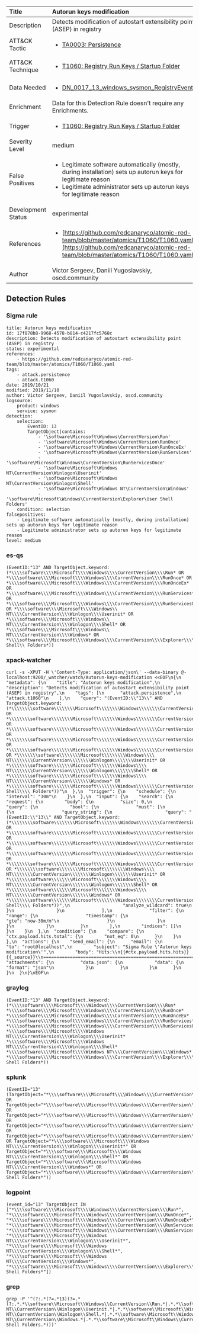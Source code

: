 | Title                | Autorun keys modification                                                                                                                                                 |
|:---------------------|:------------------------------------------------------------------------------------------------------------------------------------------------------------|
| Description          | Detects modification of autostart extensibility point (ASEP) in registry                                                                                                                                           |
| ATT&amp;CK Tactic    |  <ul><li>[TA0003: Persistence](https://attack.mitre.org/tactics/TA0003)</li></ul>  |
| ATT&amp;CK Technique | <ul><li>[T1060: Registry Run Keys / Startup Folder](https://attack.mitre.org/techniques/T1060)</li></ul>  |
| Data Needed          | <ul><li>[DN_0017_13_windows_sysmon_RegistryEvent](../Data_Needed/DN_0017_13_windows_sysmon_RegistryEvent.md)</li></ul>  |
| Enrichment           |  Data for this Detection Rule doesn't require any Enrichments.  |
| Trigger              | <ul><li>[T1060: Registry Run Keys / Startup Folder](../Triggers/T1060.md)</li></ul>  |
| Severity Level       | medium |
| False Positives      | <ul><li>Legitimate software automatically (mostly, during installation) sets up autorun keys for legitimate reason</li><li>Legitimate administrator sets up autorun keys for legitimate reason</li></ul>  |
| Development Status   | experimental |
| References           | <ul><li>[https://github.com/redcanaryco/atomic-red-team/blob/master/atomics/T1060/T1060.yaml](https://github.com/redcanaryco/atomic-red-team/blob/master/atomics/T1060/T1060.yaml)</li></ul>  |
| Author               | Victor Sergeev, Daniil Yugoslavskiy, oscd.community |


## Detection Rules

### Sigma rule

```
title: Autorun keys modification
id: 17f878b8-9968-4578-b814-c4217fc5768c
description: Detects modification of autostart extensibility point (ASEP) in registry
status: experimental
references:
    - https://github.com/redcanaryco/atomic-red-team/blob/master/atomics/T1060/T1060.yaml
tags:
    - attack.persistence
    - attack.t1060
date: 2019/10/21
modified: 2019/11/10
author: Victor Sergeev, Daniil Yugoslavskiy, oscd.community
logsource:
    product: windows
    service: sysmon
detection:
    selection:
        EventID: 13
        TargetObject|contains:
            - '\software\Microsoft\Windows\CurrentVersion\Run'
            - '\software\Microsoft\Windows\CurrentVersion\RunOnce'
            - '\software\Microsoft\Windows\CurrentVersion\RunOnceEx'
            - '\software\Microsoft\Windows\CurrentVersion\RunServices'
            - '\software\Microsoft\Windows\CurrentVersion\RunServicesOnce'
            - '\software\Microsoft\Windows NT\CurrentVersion\Winlogon\Userinit'
            - '\software\Microsoft\Windows NT\CurrentVersion\Winlogon\Shell'
            - '\software\Microsoft\Windows NT\CurrentVersion\Windows'
            - '\software\Microsoft\Windows\CurrentVersion\Explorer\User Shell Folders'
    condition: selection
falsepositives:
    - Legitimate software automatically (mostly, during installation) sets up autorun keys for legitimate reason
    - Legitimate administrator sets up autorun keys for legitimate reason
level: medium

```





### es-qs
    
```
(EventID:"13" AND TargetObject.keyword:(*\\\\software\\\\Microsoft\\\\Windows\\\\CurrentVersion\\\\Run* OR *\\\\software\\\\Microsoft\\\\Windows\\\\CurrentVersion\\\\RunOnce* OR *\\\\software\\\\Microsoft\\\\Windows\\\\CurrentVersion\\\\RunOnceEx* OR *\\\\software\\\\Microsoft\\\\Windows\\\\CurrentVersion\\\\RunServices* OR *\\\\software\\\\Microsoft\\\\Windows\\\\CurrentVersion\\\\RunServicesOnce* OR *\\\\software\\\\Microsoft\\\\Windows\\ NT\\\\CurrentVersion\\\\Winlogon\\\\Userinit* OR *\\\\software\\\\Microsoft\\\\Windows\\ NT\\\\CurrentVersion\\\\Winlogon\\\\Shell* OR *\\\\software\\\\Microsoft\\\\Windows\\ NT\\\\CurrentVersion\\\\Windows* OR *\\\\software\\\\Microsoft\\\\Windows\\\\CurrentVersion\\\\Explorer\\\\User\\ Shell\\ Folders*))
```


### xpack-watcher
    
```
curl -s -XPUT -H \'Content-Type: application/json\' --data-binary @- localhost:9200/_watcher/watch/Autorun-keys-modification <<EOF\n{\n  "metadata": {\n    "title": "Autorun keys modification",\n    "description": "Detects modification of autostart extensibility point (ASEP) in registry",\n    "tags": [\n      "attack.persistence",\n      "attack.t1060"\n    ],\n    "query": "(EventID:\\"13\\" AND TargetObject.keyword:(*\\\\\\\\software\\\\\\\\Microsoft\\\\\\\\Windows\\\\\\\\CurrentVersion\\\\\\\\Run* OR *\\\\\\\\software\\\\\\\\Microsoft\\\\\\\\Windows\\\\\\\\CurrentVersion\\\\\\\\RunOnce* OR *\\\\\\\\software\\\\\\\\Microsoft\\\\\\\\Windows\\\\\\\\CurrentVersion\\\\\\\\RunOnceEx* OR *\\\\\\\\software\\\\\\\\Microsoft\\\\\\\\Windows\\\\\\\\CurrentVersion\\\\\\\\RunServices* OR *\\\\\\\\software\\\\\\\\Microsoft\\\\\\\\Windows\\\\\\\\CurrentVersion\\\\\\\\RunServicesOnce* OR *\\\\\\\\software\\\\\\\\Microsoft\\\\\\\\Windows\\\\ NT\\\\\\\\CurrentVersion\\\\\\\\Winlogon\\\\\\\\Userinit* OR *\\\\\\\\software\\\\\\\\Microsoft\\\\\\\\Windows\\\\ NT\\\\\\\\CurrentVersion\\\\\\\\Winlogon\\\\\\\\Shell* OR *\\\\\\\\software\\\\\\\\Microsoft\\\\\\\\Windows\\\\ NT\\\\\\\\CurrentVersion\\\\\\\\Windows* OR *\\\\\\\\software\\\\\\\\Microsoft\\\\\\\\Windows\\\\\\\\CurrentVersion\\\\\\\\Explorer\\\\\\\\User\\\\ Shell\\\\ Folders*))"\n  },\n  "trigger": {\n    "schedule": {\n      "interval": "30m"\n    }\n  },\n  "input": {\n    "search": {\n      "request": {\n        "body": {\n          "size": 0,\n          "query": {\n            "bool": {\n              "must": [\n                {\n                  "query_string": {\n                    "query": "(EventID:\\"13\\" AND TargetObject.keyword:(*\\\\\\\\software\\\\\\\\Microsoft\\\\\\\\Windows\\\\\\\\CurrentVersion\\\\\\\\Run* OR *\\\\\\\\software\\\\\\\\Microsoft\\\\\\\\Windows\\\\\\\\CurrentVersion\\\\\\\\RunOnce* OR *\\\\\\\\software\\\\\\\\Microsoft\\\\\\\\Windows\\\\\\\\CurrentVersion\\\\\\\\RunOnceEx* OR *\\\\\\\\software\\\\\\\\Microsoft\\\\\\\\Windows\\\\\\\\CurrentVersion\\\\\\\\RunServices* OR *\\\\\\\\software\\\\\\\\Microsoft\\\\\\\\Windows\\\\\\\\CurrentVersion\\\\\\\\RunServicesOnce* OR *\\\\\\\\software\\\\\\\\Microsoft\\\\\\\\Windows\\\\ NT\\\\\\\\CurrentVersion\\\\\\\\Winlogon\\\\\\\\Userinit* OR *\\\\\\\\software\\\\\\\\Microsoft\\\\\\\\Windows\\\\ NT\\\\\\\\CurrentVersion\\\\\\\\Winlogon\\\\\\\\Shell* OR *\\\\\\\\software\\\\\\\\Microsoft\\\\\\\\Windows\\\\ NT\\\\\\\\CurrentVersion\\\\\\\\Windows* OR *\\\\\\\\software\\\\\\\\Microsoft\\\\\\\\Windows\\\\\\\\CurrentVersion\\\\\\\\Explorer\\\\\\\\User\\\\ Shell\\\\ Folders*))",\n                    "analyze_wildcard": true\n                  }\n                }\n              ],\n              "filter": {\n                "range": {\n                  "timestamp": {\n                    "gte": "now-30m/m"\n                  }\n                }\n              }\n            }\n          }\n        },\n        "indices": []\n      }\n    }\n  },\n  "condition": {\n    "compare": {\n      "ctx.payload.hits.total": {\n        "not_eq": 0\n      }\n    }\n  },\n  "actions": {\n    "send_email": {\n      "email": {\n        "to": "root@localhost",\n        "subject": "Sigma Rule \'Autorun keys modification\'",\n        "body": "Hits:\\n{{#ctx.payload.hits.hits}}{{_source}}\\n================================================================================\\n{{/ctx.payload.hits.hits}}",\n        "attachments": {\n          "data.json": {\n            "data": {\n              "format": "json"\n            }\n          }\n        }\n      }\n    }\n  }\n}\nEOF\n
```


### graylog
    
```
(EventID:"13" AND TargetObject.keyword:(*\\\\software\\\\Microsoft\\\\Windows\\\\CurrentVersion\\\\Run* *\\\\software\\\\Microsoft\\\\Windows\\\\CurrentVersion\\\\RunOnce* *\\\\software\\\\Microsoft\\\\Windows\\\\CurrentVersion\\\\RunOnceEx* *\\\\software\\\\Microsoft\\\\Windows\\\\CurrentVersion\\\\RunServices* *\\\\software\\\\Microsoft\\\\Windows\\\\CurrentVersion\\\\RunServicesOnce* *\\\\software\\\\Microsoft\\\\Windows NT\\\\CurrentVersion\\\\Winlogon\\\\Userinit* *\\\\software\\\\Microsoft\\\\Windows NT\\\\CurrentVersion\\\\Winlogon\\\\Shell* *\\\\software\\\\Microsoft\\\\Windows NT\\\\CurrentVersion\\\\Windows* *\\\\software\\\\Microsoft\\\\Windows\\\\CurrentVersion\\\\Explorer\\\\User Shell Folders*))
```


### splunk
    
```
(EventID="13" (TargetObject="*\\\\software\\\\Microsoft\\\\Windows\\\\CurrentVersion\\\\Run*" OR TargetObject="*\\\\software\\\\Microsoft\\\\Windows\\\\CurrentVersion\\\\RunOnce*" OR TargetObject="*\\\\software\\\\Microsoft\\\\Windows\\\\CurrentVersion\\\\RunOnceEx*" OR TargetObject="*\\\\software\\\\Microsoft\\\\Windows\\\\CurrentVersion\\\\RunServices*" OR TargetObject="*\\\\software\\\\Microsoft\\\\Windows\\\\CurrentVersion\\\\RunServicesOnce*" OR TargetObject="*\\\\software\\\\Microsoft\\\\Windows NT\\\\CurrentVersion\\\\Winlogon\\\\Userinit*" OR TargetObject="*\\\\software\\\\Microsoft\\\\Windows NT\\\\CurrentVersion\\\\Winlogon\\\\Shell*" OR TargetObject="*\\\\software\\\\Microsoft\\\\Windows NT\\\\CurrentVersion\\\\Windows*" OR TargetObject="*\\\\software\\\\Microsoft\\\\Windows\\\\CurrentVersion\\\\Explorer\\\\User Shell Folders*"))
```


### logpoint
    
```
(event_id="13" TargetObject IN ["*\\\\software\\\\Microsoft\\\\Windows\\\\CurrentVersion\\\\Run*", "*\\\\software\\\\Microsoft\\\\Windows\\\\CurrentVersion\\\\RunOnce*", "*\\\\software\\\\Microsoft\\\\Windows\\\\CurrentVersion\\\\RunOnceEx*", "*\\\\software\\\\Microsoft\\\\Windows\\\\CurrentVersion\\\\RunServices*", "*\\\\software\\\\Microsoft\\\\Windows\\\\CurrentVersion\\\\RunServicesOnce*", "*\\\\software\\\\Microsoft\\\\Windows NT\\\\CurrentVersion\\\\Winlogon\\\\Userinit*", "*\\\\software\\\\Microsoft\\\\Windows NT\\\\CurrentVersion\\\\Winlogon\\\\Shell*", "*\\\\software\\\\Microsoft\\\\Windows NT\\\\CurrentVersion\\\\Windows*", "*\\\\software\\\\Microsoft\\\\Windows\\\\CurrentVersion\\\\Explorer\\\\User Shell Folders*"])
```


### grep
    
```
grep -P '^(?:.*(?=.*13)(?=.*(?:.*.*\\software\\Microsoft\\Windows\\CurrentVersion\\Run.*|.*.*\\software\\Microsoft\\Windows\\CurrentVersion\\RunOnce.*|.*.*\\software\\Microsoft\\Windows\\CurrentVersion\\RunOnceEx.*|.*.*\\software\\Microsoft\\Windows\\CurrentVersion\\RunServices.*|.*.*\\software\\Microsoft\\Windows\\CurrentVersion\\RunServicesOnce.*|.*.*\\software\\Microsoft\\Windows NT\\CurrentVersion\\Winlogon\\Userinit.*|.*.*\\software\\Microsoft\\Windows NT\\CurrentVersion\\Winlogon\\Shell.*|.*.*\\software\\Microsoft\\Windows NT\\CurrentVersion\\Windows.*|.*.*\\software\\Microsoft\\Windows\\CurrentVersion\\Explorer\\User Shell Folders.*)))'
```



